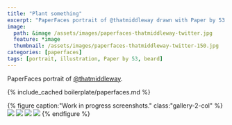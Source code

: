 ```yaml
---
title: "Plant something"
excerpt: "PaperFaces portrait of @thatmiddleway drawn with Paper by 53 on an iPad."
image: 
  path: &image /assets/images/paperfaces-thatmiddleway-twitter.jpg 
  feature: *image
  thumbnail: /assets/images/paperfaces-thatmiddleway-twitter-150.jpg
categories: [paperfaces]
tags: [portrait, illustration, Paper by 53, beard]
---
```


PaperFaces portrait of [@thatmiddleway](https://twitter.com/thatmiddleway).

{% include_cached boilerplate/paperfaces.md %}

{% figure caption:"Work in progress screenshots." class:"gallery-2-col" %}
[![](/assets/images/paperfaces-thatmiddleway-process-1-600.jpg)](/assets/images/paperfaces-thatmiddleway-process-1-lg.jpg)
[![](/assets/images/paperfaces-thatmiddleway-process-2-600.jpg)](/assets/images/paperfaces-thatmiddleway-process-2-lg.jpg)
[![](/assets/images/paperfaces-thatmiddleway-process-3-600.jpg)](/assets/images/paperfaces-thatmiddleway-process-3-lg.jpg)
[![](/assets/images/paperfaces-thatmiddleway-process-4-600.jpg)](/assets/images/paperfaces-thatmiddleway-process-4-lg.jpg)
{% endfigure %}
